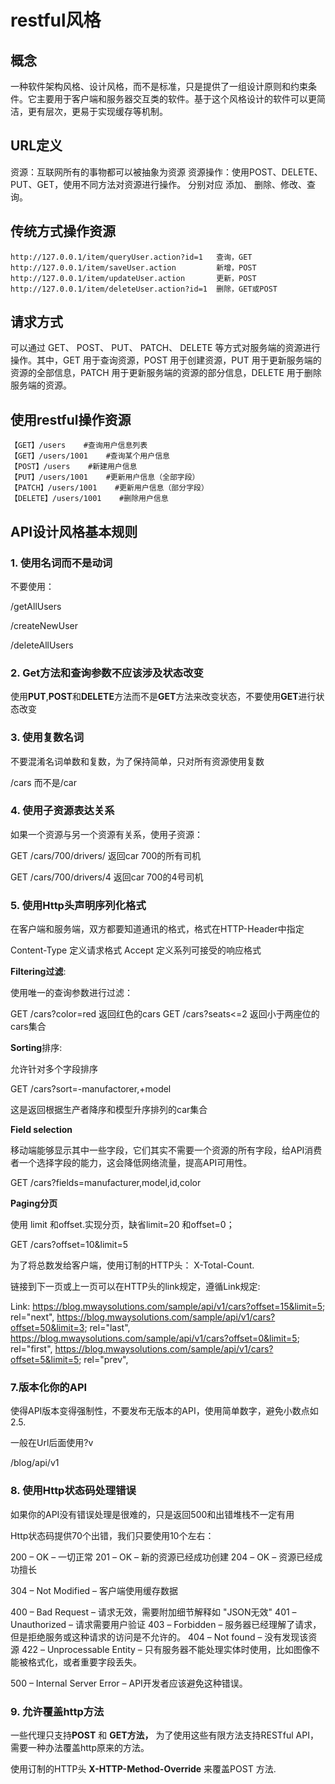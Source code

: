 # restful风格

## 概念

一种软件架构风格、设计风格，而不是标准，只是提供了一组设计原则和约束条件。它主要用于客户端和服务器交互类的软件。基于这个风格设计的软件可以更简洁，更有层次，更易于实现缓存等机制。

## URL定义

资源：互联网所有的事物都可以被抽象为资源 
资源操作：使用POST、DELETE、PUT、GET，使用不同方法对资源进行操作。 
分别对应 添加、 删除、修改、查询。

## 传统方式操作资源

```
http://127.0.0.1/item/queryUser.action?id=1   查询，GET
http://127.0.0.1/item/saveUser.action         新增，POST
http://127.0.0.1/item/updateUser.action       更新，POST
http://127.0.0.1/item/deleteUser.action?id=1  删除，GET或POST
```

## 请求方式

可以通过 GET、 POST、 PUT、 PATCH、 DELETE 等方式对服务端的资源进行操作。其中，GET 用于查询资源，POST 用于创建资源，PUT 用于更新服务端的资源的全部信息，PATCH 用于更新服务端的资源的部分信息，DELETE 用于删除服务端的资源。

## 使用restful操作资源

```
【GET】/users    #查询用户信息列表              
【GET】/users/1001    #查询某个用户信息
【POST】/users    #新建用户信息                 
【PUT】/users/1001    #更新用户信息（全部字段）    
【PATCH】/users/1001    #更新用户信息（部分字段）
【DELETE】/users/1001    #删除用户信息			 
```

## API设计风格基本规则

### 1. 使用名词而不是动词

不要使用：

/getAllUsers

/createNewUser

/deleteAllUsers

### 2. Get方法和查询参数不应该涉及状态改变

使用**PUT**,**POST**和**DELETE**方法而不是**GET**方法来改变状态，不要使用**GET**进行状态改变

### 3. 使用复数名词

不要混淆名词单数和复数，为了保持简单，只对所有资源使用复数

/cars 而不是/car

### 4. 使用子资源表达关系

如果一个资源与另一个资源有关系，使用子资源：

GET /cars/700/drivers/ 返回car 700的所有司机

GET /cars/700/drivers/4 返回car 700的4号司机

### 5. 使用Http头声明序列化格式

在客户端和服务端，双方都要知道通讯的格式，格式在HTTP-Header中指定

Content-Type 定义请求格式
Accept 定义系列可接受的响应格式

**Filtering过滤**:

使用唯一的查询参数进行过滤：

GET /cars?color=red 返回红色的cars
 GET /cars?seats<=2 返回小于两座位的cars集合

**Sorting**排序:

允许针对多个字段排序

GET /cars?sort=-manufactorer,+model

这是返回根据生产者降序和模型升序排列的car集合

**Field selection**

移动端能够显示其中一些字段，它们其实不需要一个资源的所有字段，给API消费者一个选择字段的能力，这会降低网络流量，提高API可用性。

GET /cars?fields=manufacturer,model,id,color

**Paging分页**

使用 limit 和offset.实现分页，缺省limit=20 和offset=0；

GET /cars?offset=10&limit=5

为了将总数发给客户端，使用订制的HTTP头： X-Total-Count.

链接到下一页或上一页可以在HTTP头的link规定，遵循Link规定:

Link: <https://blog.mwaysolutions.com/sample/api/v1/cars?offset=15&limit=5>; rel="next",
         <https://blog.mwaysolutions.com/sample/api/v1/cars?offset=50&limit=3>; rel="last",
         <https://blog.mwaysolutions.com/sample/api/v1/cars?offset=0&limit=5>; rel="first",
         <https://blog.mwaysolutions.com/sample/api/v1/cars?offset=5&limit=5>; rel="prev",

### 7.版本化你的API

使得API版本变得强制性，不要发布无版本的API，使用简单数字，避免小数点如2.5.

一般在Url后面使用?v

/blog/api/v1

### 8. 使用Http状态码处理错误

如果你的API没有错误处理是很难的，只是返回500和出错堆栈不一定有用

Http状态码提供70个出错，我们只要使用10个左右：

200 – OK – 一切正常
201 – OK – 新的资源已经成功创建
204 – OK – 资源已经成功擅长

304 – Not Modified – 客户端使用缓存数据

400 – Bad Request – 请求无效，需要附加细节解释如 "JSON无效"
401 – Unauthorized – 请求需要用户验证
403 – Forbidden – 服务器已经理解了请求，但是拒绝服务或这种请求的访问是不允许的。
404 – Not found – 没有发现该资源
422 – Unprocessable Entity – 只有服务器不能处理实体时使用，比如图像不能被格式化，或者重要字段丢失。

500 – Internal Server Error – API开发者应该避免这种错误。

### 9. 允许覆盖http方法

一些代理只支持**POST** 和 **GET方法，** 为了使用这些有限方法支持RESTful API，需要一种办法覆盖http原来的方法。

使用订制的HTTP头 **X-HTTP-Method-Override** 来覆盖POST 方法.





